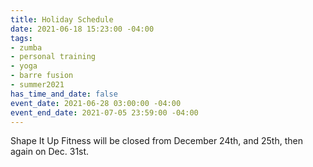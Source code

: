 ```yaml
---
title: Holiday Schedule
date: 2021-06-18 15:23:00 -04:00
tags:
- zumba
- personal training
- yoga
- barre fusion
- summer2021
has_time_and_date: false
event_date: 2021-06-28 03:00:00 -04:00
event_end_date: 2021-07-05 23:59:00 -04:00
---
```


Shape It Up Fitness will be closed from December 24th, and 25th, then again on Dec. 31st. 